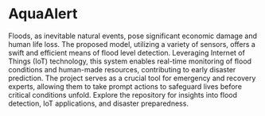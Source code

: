 # AquaAlert
Floods, as inevitable natural events, pose significant economic damage and human life loss. The proposed model, utilizing a variety of sensors, offers a swift and efficient means of flood level detection. Leveraging Internet of Things (IoT) technology, this system enables real-time monitoring of flood conditions and human-made resources, contributing to early disaster prediction. The project serves as a crucial tool for emergency and recovery experts, allowing them to take prompt actions to safeguard lives before critical conditions unfold. Explore the repository for insights into flood detection, IoT applications, and disaster preparedness.
